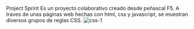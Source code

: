 Project Sprint
Es un proyecto colaborativo creado desde peñascal F5.
A traves de unas páginas web hechas con html, css y javascript, se muestran diversos grupos de reglas CSS.
![css-1](https://github.com/user-attachments/assets/5ceee0b7-ac6d-4b02-a099-2e5a253ad32d)
